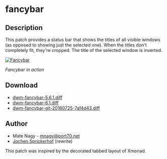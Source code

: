 # fancybar

## Description

This patch provides a status bar that shows the titles of all visible windows
(as opposed to showing just the selected one). When the titles don't completely
fit, they're cropped. The title of the selected window is inverted.

[![Fancybar][1]][1]

*Fancybar in action*

## Download

 * [dwm-fancybar-5.6.1.diff](historical/dwm-fancybar-5.6.1.diff)
 * [dwm-fancybar-6.1.diff](dwm-fancybar-6.1.diff)
 * [dwm-fancybar-git-20160725-7af4d43.diff](dwm-fancybar-git-20160725-7af4d43.diff)

## Author

 * Mate Nagy - <mnagy@port70.net>
 * [Jochen Sprickerhof](mailto:project@firstname.lastname.de) (rewrite)

This patch was inspired by the decorated tabbed layout of Xmonad.

[1]: http://s27.postimg.org/nvlkivn03/2015_10_14_132203_727x15_scrot.png
